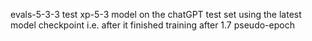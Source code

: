 evals-5-3-3 test xp-5-3 model on the chatGPT test set using the latest model checkpoint i.e. after it finished training after 1.7 pseudo-epoch